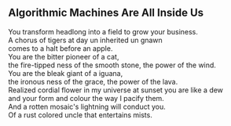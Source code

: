 Algorithmic Machines Are All Inside Us
--------------------------------------
You transform headlong into a field to grow your business.  
A chorus of tigers at day un inherited un gnawn  
comes to a halt before an apple.  
You are the bitter pioneer of a cat,  
the fire-tipped ness of the smooth stone, the power of the wind.  
You are the bleak giant of a iguana,  
the ironous ness of the grace, the power of the lava.  
Realized cordial flower in my universe at sunset you are like a dew  
and your form and colour the way I pacify them.  
And a rotten mosaic's lightning will conduct you.  
Of a rust colored uncle that entertains mists.  
